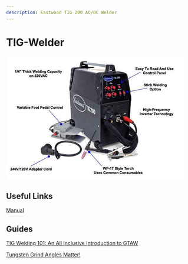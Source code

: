 ```yaml
---
description: Eastwood TIG 200 AC/DC Welder
---
```


# TIG-Welder

![](<../.gitbook/assets/image (16).png>)

## Useful Links

[Manual](https://drive.google.com/open?id=1ZLkREWRh46expOI14z1Ztg3klk2MtHm\_)

## Guides

[TIG Welding 101: An All Inclusive Introduction to GTAW](https://www.youtube.com/watch?v=gCCdiksvXMU)

[Tungsten Grind Angles Matter!](https://www.youtube.com/watch?v=LTb9HLoWTWA)
